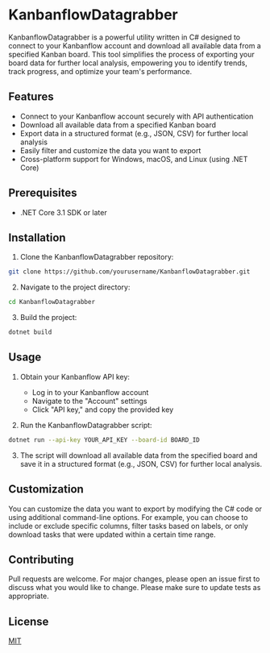 # KanbanflowDatagrabber

KanbanflowDatagrabber is a powerful utility written in C# designed to connect to your Kanbanflow account and download all available data from a specified Kanban board. This tool simplifies the process of exporting your board data for further local analysis, empowering you to identify trends, track progress, and optimize your team's performance.

## Features

- Connect to your Kanbanflow account securely with API authentication
- Download all available data from a specified Kanban board
- Export data in a structured format (e.g., JSON, CSV) for further local analysis
- Easily filter and customize the data you want to export
- Cross-platform support for Windows, macOS, and Linux (using .NET Core)

## Prerequisites

- .NET Core 3.1 SDK or later

## Installation

1. Clone the KanbanflowDatagrabber repository:

```bash
git clone https://github.com/yourusername/KanbanflowDatagrabber.git
```

2. Navigate to the project directory:

```bash
cd KanbanflowDatagrabber
```

3. Build the project:

```bash
dotnet build
```

## Usage

1. Obtain your Kanbanflow API key:

   - Log in to your Kanbanflow account
   - Navigate to the "Account" settings
   - Click "API key," and copy the provided key

2. Run the KanbanflowDatagrabber script:

```bash
dotnet run --api-key YOUR_API_KEY --board-id BOARD_ID
```

3. The script will download all available data from the specified board and save it in a structured format (e.g., JSON, CSV) for further local analysis.

## Customization

You can customize the data you want to export by modifying the C# code or using additional command-line options. For example, you can choose to include or exclude specific columns, filter tasks based on labels, or only download tasks that were updated within a certain time range.

## Contributing

Pull requests are welcome. For major changes, please open an issue first to discuss what you would like to change. Please make sure to update tests as appropriate.

## License

[MIT](https://choosealicense.com/licenses/mit/)
